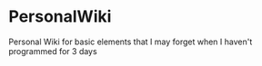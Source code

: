 # PersonalWiki
Personal Wiki for basic elements that I may forget when I haven't programmed for 3 days
